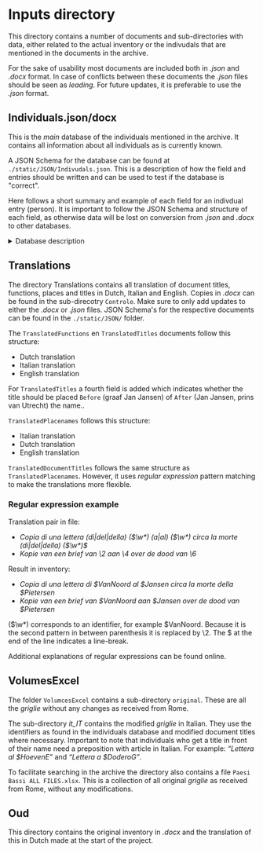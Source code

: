 # Inputs directory

This directory contains a number of documents and sub-directories with data, either related to the actual inventory or the indivudals that are mentioned in the documents in the archive.

For the sake of usability most documents are included both in _.json_ and _.docx_ format. In case of conflicts between these documents the _.json_ files should be seen as _leading_. For future updates, it is preferable to use the _.json_ format.

## Individuals.json/docx

This is the _main_ database of the individuals mentioned in the archive. It contains all information about all individuals as is currently known.

A JSON Schema for the database can be found at `./static/JSON/Indivudals.json`. This is a description of how the field and entries should be written and can be used to test if the database is "correct".

Here follows a short summary and example of each field for an indivdual entry (person). It is important to follow the JSON Schema and structure of each field, as otherwise data will be lost on conversion from _.json_ and _.docx_ to other databases.

<details>
<summary>Database description</summary>
Each entry has a unique identifier. This is often a `$` followed by the surname of the individual. Each entry has 13 fields. In the .docx document each field is represented by the name of the field, a `:`, a space and the data of that field.

    1) Type: 1
    Each individual has a type, this indicate how finished their entry is.

        0 is "important". A more detaild biographical note would be preferable.

        1 is "finished" (or not likely that any additional sources will be found).

        2 is "unfinished". Additional sources need (or shoud be able) to be found.

        3 is "waiting on others". A request for information has been sent to external parties.

        4 is "question project lead". This person has a question that needs to be answered by the project lead. This question can be found under the field “Comment from Daniël”

        5 is "waiting on scan". Need additional information from archive to identify this individual.

    2) Surname: Alewijn
    Surname of the individual.

    3) Name: Henrick
    First name of individual.

    4) Date of birth: 1785-08-22
    Date of birth of the individual. Follows pattern yyyy-mm-dd. Don't forget to add leading 0's (see example).

    5) Place of birth: Amsterdam
    Place of birth of individual in Italian.

    6) Date of death: 1850-02-24
    Date of death of the individual. Follows pattern yyyy-mm-dd. Don't forget to add leading 0's (see example).

    7) Place of death: Genova
    Place of death of individual in Italian.

    8) Titles: jhr. (1821-09-01/1847-08-21)| ridder| baron (1847-08-22/) | hertog (/1860)
    Titles of individual in Dutch. Multiple titles are seperated by `| `. If dates are known those can be added. Don't forget to add a `/` if only one date is known.

    9) Functions: _Governatore_ {gouverneur} van Rome, vice-camerlengo van de Rooms-Katholieke Kerk en directeur-generaal van de politie van Rome (1842/)
    Functions of individual in Dutch. Multiple titles are seperated by `| `. If dates are known those can be added. Don't forget to add a `/` if only one date is known. Words in italics in final inventory are between `_`, parentheses are indicated by `{}` (see example).

    10) Comment: Louis Bosch represented a lady referred to as 'the widow Henriette Natalie Sturbaut' in the dispute surrounding the inheritance of Francesco Cornelio Verbruggen.
    Short biographical note or remark in English.

    11) Comment from Daniël: How do we write this name?
    Comment from Daniël, often containing a question for the project lead.

    12) Sources: Beth, J.C., De archieven van het Departement van Buitenlandsche Zaken (Den Haag, 1918), 356| van Santen, Cornelis Willem, Het internationale recht in Nederlands buitenlands beleid: een onderzoek in het archief van het Ministerie van Buitenlandse Zaken (Den Haag, 1955), 644, 670| Stadsarchief Amsterdam, Amsterdam, inventory number: 2.10.2.6| https://gw.geneanet.org/hubertwalbaum?lang=en&n=alewijn&oc=0&p=hendrick
    Sources. Multiple sources are separeted by "| ". Places are in Italian. Links cannot be hyperlinks in .docx to prevent data loss.

    13) Images: https://rkd.nl/explore/images/144618| https://rkd.nl/explore/images/144620| https://rkd.nl/explore/images/144623| https://rkd.nl/explore/images/144637
    Images of the individual. Multiple sources are separeted by "| ". Places are in Italian. Links cannot be hyperlinks in .docx to prevent data loss.
</details>

## Translations

The directory Translations contains all translation of document titles, functions, places and titles in Dutch, Italian and English. Copies in _.docx_ can be found in the sub-direcotry `Controle`. Make sure to only add updates to either the _.docx_ or _.json_ files. JSON Schema's for the respective documents can be found in the `./static/JSON/` folder.

The `TranslatedFunctions` en `TranslatedTitles` documents follow this structure:

- Dutch translation
- Italian translation
- English translation

For `TranslatedTitles` a fourth field is added which indicates whether the title should be placed `Before` (graaf Jan Jansen) of `After` (Jan Jansen, prins van Utrecht) the name..

`TranslatedPlacenames` follows this structure:

- Italian translation
- Dutch translation
- English translation

`TranslatedDocumentTitles` follows the same structure as `TranslatedPlacenames`. However, it uses _regular expression_ pattern matching to make the translations more flexible.

### Regular expression example

Translation pair in file:

- _Copia di una lettera (di|del|della) (\$\w*) (a|al) (\$\w*) circa la morte (di|del|della) (\$\w*)$_
- _Kopie van een brief van \2 aan \4 over de dood van \6_

Result in inventory:

- _Copia di una lettera di $VanNoord al $Jansen circa la morte della $Pietersen_
- _Kopie van een brief van $VanNoord aan $Jansen over de dood van $Pietersen_

(\$\w*) corresponds to an identifier, for example $VanNoord. Because it is the second pattern in between parenthesis it is replaced by \2. The $ at the end of the line indicates a line-break.

Additional explanations of regular expressions can be found online.</details>

## VolumesExcel

The folder `VolumcesExcel` contains a sub-directory `original`. These are all the _griglie_ without any changes as received from Rome.

The sub-directory _it\_IT_ contains the modified _griglie_ in Italian. They use the identifiers as found in the individuals database and modified document titles where necessary. Important to note that individuals who get a title in front of their name need a preposition with article in Italian. For example: _“Lettera al $HoevenE”_ and _“Lettera a $DoderoG”_.

To facilitate searching in the archive the directory also contains a file `Paesi Bassi ALL FILES.xlsx`. This is a collection of all original _griglie_ as received from Rome, without any modifications.

## Oud

This directory contains the original inventory in _.docx_ and the translation of this in Dutch made at the start of the project.

